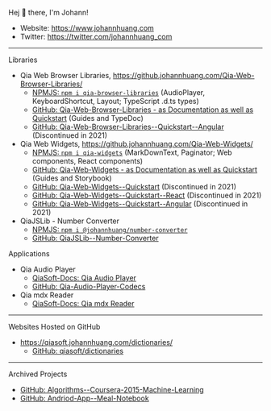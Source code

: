 Hej 👋 there, I'm Johann!

- Website: <https://www.johannhuang.com>
- Twitter: <https://twitter.com/johannhuang_com>

---

Libraries

- Qia Web Browser Libraries, <https://github.johannhuang.com/Qia-Web-Browser-Libraries/>
	- [NPMJS: `npm i qia-browser-libraries`](https://www.npmjs.com/package/qia-browser-libraries) (AudioPlayer, KeyboardShortcut, Layout; TypeScript .d.ts types)
	- [GitHub: Qia-Web-Browser-Libraries - as Documentation as well as Quickstart](https://github.com/johannhuang/Qia-Web-Browser-Libraries) (Guides and TypeDoc)
	- [GitHub: Qia-Web-Browser-Libraries--Quickstart--Angular](https://github.com/johannhuang/Qia-Web-Browser-Libraries--Quickstart--Angular) (Discontinued in 2021)
- Qia Web Widgets, <https://github.johannhuang.com/Qia-Web-Widgets/>
	- [NPMJS: `npm i qia-widgets`](https://www.npmjs.com/package/qia-widgets) (MarkDownText, Paginator; Web components, React components)
	- [GitHub: Qia-Web-Widgets - as Documentation as well as Quickstart](https://github.com/johannhuang/Qia-Web-Widgets) (Guides and Storybook)
	- [GitHub: Qia-Web-Widgets--Quickstart](https://github.com/johannhuang/Qia-Web-Widgets--Quickstart) (Discontinued in 2021)
	- [GitHub: Qia-Web-Widgets--Quickstart--React](https://github.com/johannhuang/Qia-Web-Widgets--Quickstart--React) (Discontinued in 2021)
	- [GitHub: Qia-Web-Widgets--Quickstart--Angular](https://github.com/johannhuang/Qia-Web-Widgets--Quickstart--Angular) (Discontinued in 2021)
- QiaJSLib - Number Converter
	- [NPMJS: `npm i @johannhuang/number-converter`](https://www.npmjs.com/package/@johannhuang/number-converter)
	- [GitHub: QiaJSLib--Number-Converter](https://github.com/johannhuang/QiaJSLib--Number-Converter)

Applications

- Qia Audio Player
	- [QiaSoft-Docs: Qia Audio Player](https://qiasoft-docs.johannhuang.com/qia-audio-player/)
	- [GitHub: Qia-Audio-Player-Codecs](https://github.com/johannhuang/Qia-Audio-Player-Codecs)
- Qia mdx Reader
	- [QiaSoft-Docs: Qia mdx Reader](https://qiasoft-docs.johannhuang.com/qia-mdx-reader/)

---

Websites Hosted on GitHub

- <https://qiasoft.johannhuang.com/dictionaries/>
	- [GitHub: qiasoft/dictionaries](https://github.com/qiasoft/dictionaries)

---

Archived Projects

- [GitHub: Algorithms--Coursera-2015-Machine-Learning](https://github.com/johannhuang/Algorithms--Coursera-2015-Machine-Learning)
- [GitHub: Andriod-App--Meal-Notebook](https://github.com/johannhuang/Andriod-App--Meal-Notebook)
